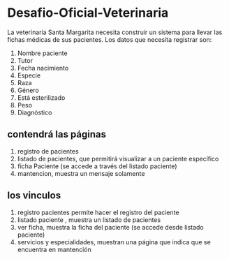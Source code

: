 # Desafio-Oficial-Veterinaria
La veterinaria Santa Margarita necesita construir un sistema para llevar las fichas médicas de sus pacientes. Los datos que necesita registrar son:
1. Nombre paciente
2. Tutor
3. Fecha nacimiento
4. Especie
5. Raza
6. Género
7. Está esterilizado
8. Peso
9. Diagnóstico

## contendrá las páginas
1. registro de pacientes
2. listado de pacientes, que permitirá visualizar a un paciente específico
3. ficha Paciente (se accede a través del listado paciente)
4. mantencion, muestra un mensaje solamente

## los vinculos
1. registro pacientes permite hacer el registro del paciente
2. listado paciente , muestra un listado de pacientes
3. ver ficha, muestra la ficha del paciente (se accede desde listado paciente)
4. servicios y especialidades, muestran una página que indica que se encuentra en mantención